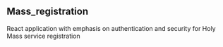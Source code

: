 ## Mass_registration
React application with emphasis on authentication and security for Holy Mass service registration
